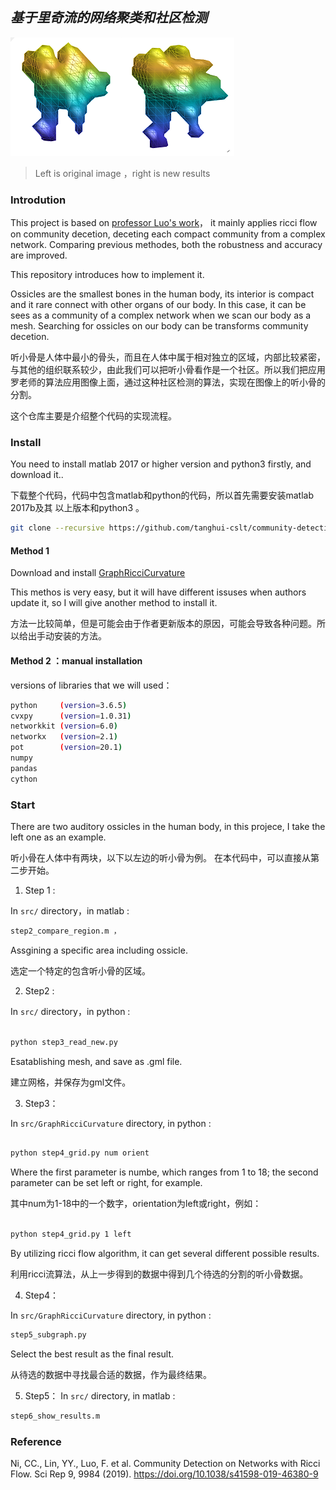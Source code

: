##  *基于里奇流的网络聚类和社区检测*

![左边结果 ](./img/left_huang.png)
>Left is original image ，right is new results

### Introdution
This project is based on [professor Luo's work](https://www.nature.com/articles/s41598-019-46380-9)，
it mainly applies ricci flow on community decetion, deceting each compact community from a complex network. Comparing previous methodes, both the robustness and accuracy are improved. 

This repository introduces how to implement it.

Ossicles are the smallest bones in the human body, its interior is compact and it rare connect with other organs of our body. In this case, it can be sees as a community of a complex network when we scan our body as a mesh. Searching for ossicles on our body can be transforms community decetion. 

听小骨是人体中最小的骨头，而且在人体中属于相对独立的区域，内部比较紧密，与其他的组织联系较少，由此我们可以把听小骨看作是一个社区。所以我们把应用罗老师的算法应用图像上面，通过这种社区检测的算法，实现在图像上的听小骨的分割。


这个仓库主要是介绍整个代码的实现流程。

### Install

You need to install matlab 2017 or higher version and python3 firstly, and  download it..

下载整个代码，代码中包含matlab和python的代码，所以首先需要安装matlab 2017b及其 以上版本和python3
。
```bash
git clone --recursive https://github.com/tanghui-cslt/community-detection.git
```
#### Method 1

Download and install [GraphRicciCurvature](https://github.com/saibalmars/GraphRicciCurvature.git)

This methos is very easy, but it will have different issuses when authors update it, so I will give another method to install it.

方法一比较简单，但是可能会由于作者更新版本的原因，可能会导致各种问题。所以给出手动安装的方法。
#### Method 2 ：manual installation
versions of libraries that we will used：
```bash
python     (version=3.6.5)
cvxpy      (version=1.0.31)
networkkit (version=6.0)
networkx   (version=2.1)
pot        (version=20.1)
numpy 
pandas
cython
```

### Start

There are two auditory ossicles in the human body, in this projece, I take the left one as an example.

听小骨在人体中有两块，以下以左边的听小骨为例。 在本代码中，可以直接从第二步开始。

1.  Step 1 :

In `src/` directory，in matlab  :
```bash
step2_compare_region.m ，
``` 
Assgining a specific area including ossicle.

选定一个特定的包含听小骨的区域。

2.  Step2 : 

In `src/` directory，in python :
```bash

python step3_read_new.py

```

Esatablishing mesh, and save as .gml file.

 建立网格，并保存为gml文件。

3.  Step3：

In `src/GraphRicciCurvature` directory, in python :
```bash

python step4_grid.py num orient

```
Where the first parameter is numbe, which ranges from 1 to 18; the second parameter can be set left or right, for example.

其中num为1-18中的一个数字，orientation为left或right，例如：
```bash

python step4_grid.py 1 left

```
By utilizing ricci flow algorithm, it can get several different possible results.

利用ricci流算法，从上一步得到的数据中得到几个待选的分割的听小骨数据。

4.  Step4：

In `src/GraphRicciCurvature` directory, in python  :
```bash
step5_subgraph.py 
```
Select the best result as the final result.

从待选的数据中寻找最合适的数据，作为最终结果。


5. Step5：
In `src/` directory, in matlab :
```bash
step6_show_results.m
```


### Reference

Ni, CC., Lin, YY., Luo, F. et al. Community Detection on Networks with Ricci Flow. Sci Rep 9, 9984 (2019). https://doi.org/10.1038/s41598-019-46380-9

